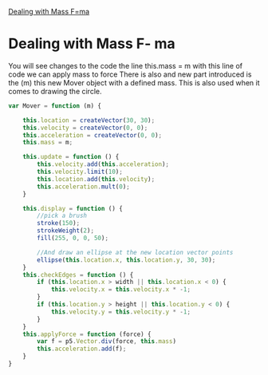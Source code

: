 [Dealing with Mass F=ma](./)

# Dealing with Mass F- ma
You will see changes to the code the line this.mass = m with this line of code we can apply mass to force  There is also and new part introduced is the (m) this new Mover object with a defined mass. This is also used when it comes to drawing the circle.

```js
var Mover = function (m) {

    this.location = createVector(30, 30);
    this.velocity = createVector(0, 0);
    this.acceleration = createVector(0, 0);
    this.mass = m;

    this.update = function () {
        this.velocity.add(this.acceleration);
        this.velocity.limit(10);
        this.location.add(this.velocity);
        this.acceleration.mult(0);
    }

    this.display = function () {
        //pick a brush
        stroke(150);
        strokeWeight(2);
        fill(255, 0, 0, 50);

        //And draw an ellipse at the new location vector points
        ellipse(this.location.x, this.location.y, 30, 30);
    }
    this.checkEdges = function () {
        if (this.location.x > width || this.location.x < 0) {
            this.velocity.x = this.velocity.x * -1;
        }
        if (this.location.y > height || this.location.y < 0) {
            this.velocity.y = this.velocity.y * -1;
        }
    }
    this.applyForce = function (force) {
        var f = p5.Vector.div(force, this.mass)
        this.acceleration.add(f);
    }
}
```
